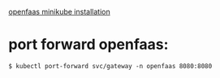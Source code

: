 [openfaas minikube installation](
    https://github.com/avielb/advanced-devops/blob/master/serverless/openfaas/installation.txt
)
# port forward openfaas:
```
$ kubectl port-forward svc/gateway -n openfaas 8080:8080
```

